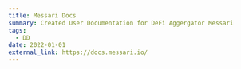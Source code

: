 ```yaml
---
title: Messari Docs
summary: Created User Documentation for DeFi Aggergator Messari
tags:
  - DD
date: 2022-01-01
external_link: https://docs.messari.io/
---
```

